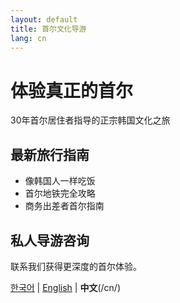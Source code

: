 ```yaml
---
layout: default
title: 首尔文化导游
lang: cn
---
```


# 体验真正的首尔

30年首尔居住者指导的正宗韩国文化之旅

## 最新旅行指南
- 像韩国人一样吃饭
- 首尔地铁完全攻略
- 商务出差者首尔指南

## 私人导游咨询
联系我们获得更深度的首尔体验。

[한국어](/) | [English](/en/) | **中文**(/cn/)
